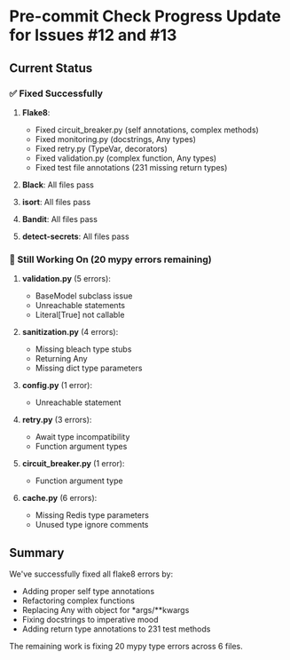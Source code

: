 # Pre-commit Check Progress Update for Issues #12 and #13

## Current Status

### ✅ Fixed Successfully
1. **Flake8**:
   - Fixed circuit_breaker.py (self annotations, complex methods)
   - Fixed monitoring.py (docstrings, Any types)
   - Fixed retry.py (TypeVar, decorators)
   - Fixed validation.py (complex function, Any types)
   - Fixed test file annotations (231 missing return types)

2. **Black**: All files pass

3. **isort**: All files pass

4. **Bandit**: All files pass

5. **detect-secrets**: All files pass

### 🔄 Still Working On (20 mypy errors remaining)

1. **validation.py** (5 errors):
   - BaseModel subclass issue
   - Unreachable statements
   - Literal[True] not callable

2. **sanitization.py** (4 errors):
   - Missing bleach type stubs
   - Returning Any
   - Missing dict type parameters

3. **config.py** (1 error):
   - Unreachable statement

4. **retry.py** (3 errors):
   - Await type incompatibility
   - Function argument types

5. **circuit_breaker.py** (1 error):
   - Function argument type

6. **cache.py** (6 errors):
   - Missing Redis type parameters
   - Unused type ignore comments

## Summary

We've successfully fixed all flake8 errors by:
- Adding proper self type annotations
- Refactoring complex functions
- Replacing Any with object for *args/**kwargs
- Fixing docstrings to imperative mood
- Adding return type annotations to 231 test methods

The remaining work is fixing 20 mypy type errors across 6 files.
